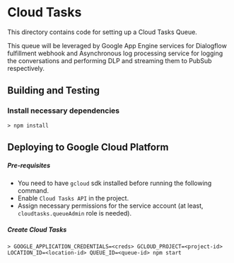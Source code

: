# Cloud Tasks

This directory contains code for setting up a Cloud Tasks Queue.

This queue will be leveraged by Google App Engine services for Dialogflow fulfillment webhook and Asynchronous log processing service for logging the conversations and performing DLP and streaming them to PubSub respectively.

## Building and Testing
### Install necessary dependencies
`> npm install`

## Deploying to Google Cloud Platform

##### Pre-requisites
* You need to have `gcloud` sdk installed before running the following command.
* Enable `Cloud Tasks API` in the project.
* Assign necessary permissions for the service account (at least, `cloudtasks.queueAdmin` role is needed).

##### Create Cloud Tasks
 `> GOOGLE_APPLICATION_CREDENTIALS=<creds> GCLOUD_PROJECT=<project-id> LOCATION_ID=<location-id> QUEUE_ID=<queue-id> npm start`
